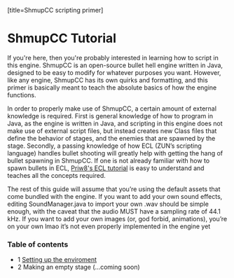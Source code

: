 [title=ShmupCC scripting primer]
# ShmupCC Tutorial

If you're here, then you're probably interested in learning how to script in this engine. ShmupCC is an open-source bullet hell engine written in Java, designed to be easy to modify for whatever purposes you want. However, like any engine, ShmupCC has its own quirks and formatting, and this primer is basically meant to teach the absolute basics of how the engine functions.

In order to properly make use of ShmupCC, a certain amount of external knowledge is required. First is general knowledge of how to program in Java, as the engine is written in Java, and scripting in this engine does not make use of external script files, but instead creates new Class files that define the behavior of stages, and the enemies that are spawned by the stage. Secondly, a passing knowledge of how ECL (ZUN’s scripting language) handles bullet shooting will greatly help with getting the hang of bullet spawning in ShmupCC. If one is not already familiar with how to spawn bullets in ECL, [Priw8's ECL tutorial](https://priw8.github.io/#b=ecl-tutorial/&p=1) is easy to understand and teaches all the concepts required.

The rest of this guide will assume that you’re using the default assets that come bundled with the engine. If you want to add your own sound effects, editing SoundManager.java to import your own .wav should be simple enough, with the caveat that the audio MUST have a sampling rate of 44.1 kHz.
If you want to add your own images (or, god forbid, animations), you’re on your own lmao it’s not even properly implemented in the engine yet

### Table of contents
- 1 [Setting up the enviroment](#b=shmupCC-tutorial/&p=2)
- 2 Making an empty stage (...coming soon)

